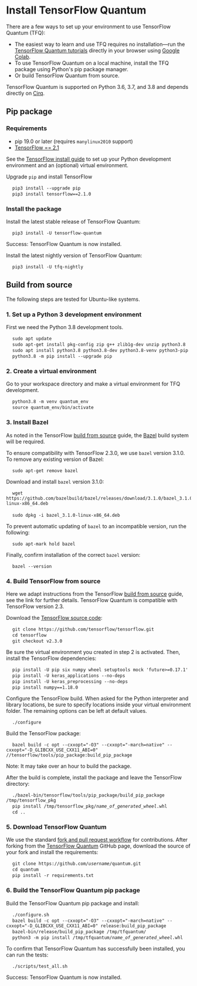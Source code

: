 # Install TensorFlow Quantum

There are a few ways to set up your environment to use TensorFlow Quantum (TFQ):

* The easiest way to learn and use TFQ requires no installation—run the
  [TensorFlow Quantum tutorials](./tutorials/hello_many_worlds.ipynb) directly
  in your browser using
  [Google Colab](https://colab.research.google.com/github/tensorflow/quantum/blob/master/docs/tutorials/hello_many_worlds.ipynb).
* To use TensorFlow Quantum on a local machine, install the TFQ package using
  Python's pip package manager.
* Or build TensorFlow Quantum from source.

TensorFlow Quantum is supported on Python 3.6, 3.7, and 3.8 and depends directly on [Cirq](https://github.com/quantumlib/Cirq).

## Pip package

### Requirements

* pip 19.0 or later (requires `manylinux2010` support)
* [TensorFlow == 2.1](https://www.tensorflow.org/install/pip)

See the [TensorFlow install guide](https://www.tensorflow.org/install/pip) to
set up your Python development environment and an (optional) virtual environment.

Upgrade `pip` and install TensorFlow

<!-- common_typos_disable -->
<pre class="devsite-click-to-copy">
  <code class="devsite-terminal">pip3 install --upgrade pip</code>
  <code class="devsite-terminal">pip3 install tensorflow==2.1.0</code>
</pre>
<!-- common_typos_enable -->

### Install the package

Install the latest stable release of TensorFlow Quantum:

<!-- common_typos_disable -->
<pre class="devsite-click-to-copy">
  <code class="devsite-terminal">pip3 install -U tensorflow-quantum</code>
</pre>
<!-- common_typos_enable -->

Success: TensorFlow Quantum is now installed.

Install the latest nightly version of TensorFlow Quantum:

<!-- common_typos_disable -->
<pre class="devsite-click-to-copy">
  <code class="devsite-terminal">pip3 install -U tfq-nightly</code>
</pre>
<!-- common_typos_enable -->

## Build from source

The following steps are tested for Ubuntu-like systems.

### 1. Set up a Python 3 development environment

First we need the Python 3.8 development tools.
<!-- common_typos_disable -->
<pre class="devsite-click-to-copy">
  <code class="devsite-terminal">sudo apt update</code>
  <code class="devsite-terminal">sudo apt-get install pkg-config zip g++ zlib1g-dev unzip python3.8</code>
  <code class="devsite-terminal">sudo apt install python3.8 python3.8-dev python3.8-venv python3-pip</code>
  <code class="devsite-terminal">python3.8 -m pip install --upgrade pip</code>
</pre>
<!-- common_typos_enable -->

### 2. Create a virtual environment

Go to your workspace directory and make a virtual environment for TFQ development.
<!-- common_typos_disable -->
<pre class="devsite-click-to-copy">
  <code class="devsite-terminal">python3.8 -m venv quantum_env</code>
  <code class="devsite-terminal">source quantum_env/bin/activate</code>
</pre>
<!-- common_typos_enable -->

### 3. Install Bazel

As noted in the TensorFlow
[build from source](https://www.tensorflow.org/install/source#install_bazel)
guide, the <a href="https://bazel.build/" class="external">Bazel</a>
build system will be required.

To ensure compatibility with TensorFlow 2.3.0, we use `bazel` version 3.1.0. To remove any existing version of Bazel:

<!-- common_typos_disable -->
<pre class="devsite-click-to-copy">
  <code class="devsite-terminal">sudo apt-get remove bazel</code>
</pre>
<!-- common_typos_enable -->

Download and install `bazel` version 3.1.0:

<!-- common_typos_disable -->
<pre class="devsite-click-to-copy">
  <code class="devsite-terminal">wget https://github.com/bazelbuild/bazel/releases/download/3.1.0/bazel_3.1.0-linux-x86_64.deb
</code>
  <code class="devsite-terminal">sudo dpkg -i bazel_3.1.0-linux-x86_64.deb</code>
</pre>
<!-- common_typos_enable -->

To prevent automatic updating of `bazel` to an incompatible version, run the following:

<!-- common_typos_disable -->
<pre class="devsite-click-to-copy">
  <code class="devsite-terminal">sudo apt-mark hold bazel</code>
</pre>
<!-- common_typos_enable -->

Finally, confirm installation of the correct `bazel` version:

<!-- common_typos_disable -->
<pre class="devsite-click-to-copy">
  <code class="devsite-terminal">bazel --version</code>
</pre>
<!-- common_typos_enable -->


### 4. Build TensorFlow from source

Here we adapt instructions from the TensorFlow [build from source](https://www.tensorflow.org/install/source)
guide, see the link for further details. TensorFlow Quantum is compatible with TensorFlow version&nbsp;2.3.

Download the
<a href="https://github.com/tensorflow/tensorflow" class="external">TensorFlow source code</a>:

<!-- common_typos_disable -->
<pre class="devsite-click-to-copy">
  <code class="devsite-terminal">git clone https://github.com/tensorflow/tensorflow.git</code>
  <code class="devsite-terminal">cd tensorflow</code>
  <code class="devsite-terminal">git checkout v2.3.0</code>
</pre>

Be sure the virtual environment you created in step 2 is activated. Then, install the TensorFlow dependencies:

<!-- common_typos_disable -->
<pre class="devsite-click-to-copy">
  <code class="devsite-terminal">pip install -U pip six numpy wheel setuptools mock 'future>=0.17.1'</code>
  <code class="devsite-terminal">pip install -U keras_applications --no-deps</code>
  <code class="devsite-terminal">pip install -U keras_preprocessing --no-deps</code>
  <code class="devsite-terminal">pip install numpy==1.18.0</code>
</pre>
<!-- common_typos_enable -->

Configure the TensorFlow build. When asked for the Python interpreter and library locations, be sure to specify locations inside your virtual environment folder.  The remaining options can be left at default values.

<!-- common_typos_disable -->
<pre class="devsite-click-to-copy">
  <code class="devsite-terminal">./configure</code>
</pre>
<!-- common_typos_enable -->

Build the TensorFlow package:

<!-- common_typos_disable -->
<pre class="devsite-click-to-copy">
  <code class="devsite-terminal">bazel build -c opt --cxxopt="-O3" --cxxopt="-march=native" --cxxopt="-D_GLIBCXX_USE_CXX11_ABI=0" //tensorflow/tools/pip_package:build_pip_package</code>
</pre>
<!-- common_typos_enable -->

Note: It may take over an hour to build the package.

After the build is complete, install the package and leave the TensorFlow directory:

<!-- common_typos_disable -->
<pre class="devsite-click-to-copy">
  <code class="devsite-terminal">./bazel-bin/tensorflow/tools/pip_package/build_pip_package /tmp/tensorflow_pkg</code>
  <code class="devsite-terminal">pip install /tmp/tensorflow_pkg/<var>name_of_generated_wheel</var>.whl</code>
  <code class="devsite-terminal">cd ..</code>
</pre>
<!-- common_typos_enable -->

### 5. Download TensorFlow Quantum

We use the standard [fork and pull request workflow](https://guides.github.com/activities/forking/) for contributions.  After forking from the [TensorFlow Quantum](https://github.com/tensorflow/quantum) GitHub page, download the source of your fork and install the requirements:

<!-- common_typos_disable -->
<pre class="devsite-click-to-copy">
  <code class="devsite-terminal">git clone https://github.com/<var>username</var>/quantum.git</code>
  <code class="devsite-terminal">cd quantum</code>
  <code class="devsite-terminal">pip install -r requirements.txt</code>
</pre>
<!-- common_typos_enable -->


### 6. Build the TensorFlow Quantum pip package

Build the TensorFlow Quantum pip package and install:

<!-- common_typos_disable -->
<pre class="devsite-click-to-copy">
  <code class="devsite-terminal">./configure.sh</code>
  <code class="devsite-terminal">bazel build -c opt --cxxopt="-O3" --cxxopt="-march=native" --cxxopt="-D_GLIBCXX_USE_CXX11_ABI=0" release:build_pip_package</code>
  <code class="devsite-terminal">bazel-bin/release/build_pip_package /tmp/tfquantum/</code>
  <code class="devsite-terminal">python3 -m pip install /tmp/tfquantum/<var>name_of_generated_wheel</var>.whl</code>
</pre>
<!-- common_typos_enable -->

To confirm that TensorFlow Quantum has successfully been installed, you can run the tests:
<!-- common_typos_disable -->
<pre class="devsite-click-to-copy">
  <code class="devsite-terminal">./scripts/test_all.sh</code>
</pre>
<!-- common_typos_enable -->


Success: TensorFlow Quantum is now installed.
